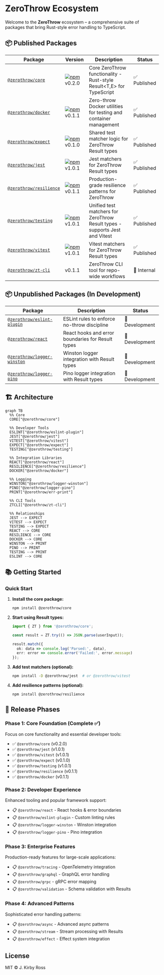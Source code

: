 # ZeroThrow Ecosystem

Welcome to the **ZeroThrow** ecosystem – a comprehensive suite of packages that bring Rust-style error handling to TypeScript.

## 📦 Published Packages

| Package | Version | Description | Status |
|---------|---------|-------------|--------|
| [`@zerothrow/core`](packages/core) | [![npm](https://img.shields.io/npm/v/@zerothrow/core.svg?style=flat-square)](https://npm.im/@zerothrow/core) v0.2.0 | Core ZeroThrow functionality - Rust-style Result<T,E> for TypeScript | ✅ Published |
| [`@zerothrow/docker`](packages/docker) | [![npm](https://img.shields.io/npm/v/@zerothrow/docker.svg?style=flat-square)](https://npm.im/@zerothrow/docker) v0.1.1 | Zero-throw Docker utilities for testing and container management | ✅ Published |
| [`@zerothrow/expect`](packages/expect) | [![npm](https://img.shields.io/npm/v/@zerothrow/expect.svg?style=flat-square)](https://npm.im/@zerothrow/expect) v0.1.0 | Shared test matcher logic for ZeroThrow Result types | ✅ Published |
| [`@zerothrow/jest`](packages/jest) | [![npm](https://img.shields.io/npm/v/@zerothrow/jest.svg?style=flat-square)](https://npm.im/@zerothrow/jest) v1.0.1 | Jest matchers for ZeroThrow Result types | ✅ Published |
| [`@zerothrow/resilience`](packages/resilience) | [![npm](https://img.shields.io/npm/v/@zerothrow/resilience.svg?style=flat-square)](https://npm.im/@zerothrow/resilience) v0.1.1 | Production-grade resilience patterns for ZeroThrow | ✅ Published |
| [`@zerothrow/testing`](packages/testing) | [![npm](https://img.shields.io/npm/v/@zerothrow/testing.svg?style=flat-square)](https://npm.im/@zerothrow/testing) v1.0.1 | Unified test matchers for ZeroThrow Result types - supports Jest and Vitest | ✅ Published |
| [`@zerothrow/vitest`](packages/vitest) | [![npm](https://img.shields.io/npm/v/@zerothrow/vitest.svg?style=flat-square)](https://npm.im/@zerothrow/vitest) v1.0.1 | Vitest matchers for ZeroThrow Result types | ✅ Published |
| [`@zerothrow/zt-cli`](packages/zt-cli) | v0.1.1 | ZeroThrow CLI tool for repo-wide workflows | 🚧 Internal |

## 📦 Unpublished Packages (In Development)

| Package | Description | Status |
|---------|-------------|--------|
| [`@zerothrow/eslint-plugin`](packages/eslint-plugin) | ESLint rules to enforce no-throw discipline | 🚧 Development |
| [`@zerothrow/react`](packages/react) | React hooks and error boundaries for Result types | 🚧 Development |
| [`@zerothrow/logger-winston`](packages/logger-winston) | Winston logger integration with Result types | 🚧 Development |
| [`@zerothrow/logger-pino`](packages/logger-pino) | Pino logger integration with Result types | 🚧 Development |

## 🏗️ Architecture

```mermaid
graph TB
  %% Core
  CORE["@zerothrow/core"]

  %% Developer Tools
  ESLINT["@zerothrow/eslint-plugin"]
  JEST["@zerothrow/jest"]
  VITEST["@zerothrow/vitest"]
  EXPECT["@zerothrow/expect"]
  TESTING["@zerothrow/testing"]

  %% Integration Libraries
  REACT["@zerothrow/react"]
  RESILIENCE["@zerothrow/resilience"]
  DOCKER["@zerothrow/docker"]

  %% Logging
  WINSTON["@zerothrow/logger-winston"]
  PINO["@zerothrow/logger-pino"]
  PRINT["@zerothrow/err-print"]

  %% CLI Tools
  ZTCLI["@zerothrow/zt-cli"]

  %% Relationships
  JEST --> EXPECT
  VITEST --> EXPECT
  TESTING --> EXPECT
  REACT --> CORE
  RESILIENCE --> CORE
  DOCKER --> CORE
  WINSTON --> PRINT
  PINO --> PRINT
  TESTING --> PRINT
  ESLINT --> CORE
```

## 📚 Getting Started

### Quick Start

1. **Install the core package:**
   ```bash
   npm install @zerothrow/core
   ```

2. **Start using Result types:**
   ```typescript
   import { ZT } from '@zerothrow/core';
   
   const result = ZT.try(() => JSON.parse(userInput));
   
   result.match({
     ok: data => console.log('Parsed:', data),
     err: error => console.error('Failed:', error.message)
   });
   ```

3. **Add test matchers (optional):**
   ```bash
   npm install -D @zerothrow/jest  # or @zerothrow/vitest
   ```

4. **Add resilience patterns (optional):**
   ```bash
   npm install @zerothrow/resilience
   ```

## 🚀 Release Phases

### Phase 1: Core Foundation (Complete ✅)
Focus on core functionality and essential developer tools:
- ✅ `@zerothrow/core` (v0.2.0)
- ✅ `@zerothrow/jest` (v1.0.1)
- ✅ `@zerothrow/vitest` (v1.0.1)
- ✅ `@zerothrow/expect` (v0.1.0)
- ✅ `@zerothrow/testing` (v1.0.1)
- ✅ `@zerothrow/resilience` (v0.1.1)
- ✅ `@zerothrow/docker` (v0.1.1)

### Phase 2: Developer Experience
Enhanced tooling and popular framework support:
- 📋 `@zerothrow/react` - React hooks & error boundaries
- 📋 `@zerothrow/eslint-plugin` - Custom linting rules
- 📋 `@zerothrow/logger-winston` - Winston integration
- 📋 `@zerothrow/logger-pino` - Pino integration

### Phase 3: Enterprise Features
Production-ready features for large-scale applications:
- 📋 `@zerothrow/tracing` - OpenTelemetry integration
- 📋 `@zerothrow/graphql` - GraphQL error handling
- 📋 `@zerothrow/grpc` - gRPC error mapping
- 📋 `@zerothrow/validation` - Schema validation with Results

### Phase 4: Advanced Patterns
Sophisticated error handling patterns:
- 📋 `@zerothrow/async` - Advanced async patterns
- 📋 `@zerothrow/stream` - Stream processing with Results
- 📋 `@zerothrow/effect` - Effect system integration

## License

MIT © J. Kirby Ross